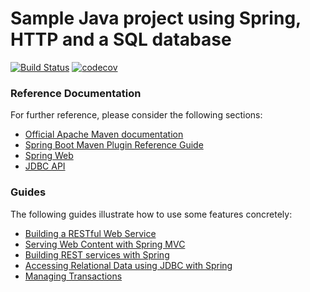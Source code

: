 # Sample Java project using Spring, HTTP and a SQL database
[![Build Status](https://travis-ci.com/lernejo/sample-spring-http-database.svg?branch=master)](https://travis-ci.com/lernejo/sample-spring-http-database)
[![codecov](https://codecov.io/gh/lernejo/sample-spring-http-database/branch/master/graph/badge.svg)](https://codecov.io/gh/lernejo/sample-spring-http-database)

### Reference Documentation
For further reference, please consider the following sections:

* [Official Apache Maven documentation](https://maven.apache.org/guides/index.html)
* [Spring Boot Maven Plugin Reference Guide](https://docs.spring.io/spring-boot/docs/2.2.4.RELEASE/maven-plugin/)
* [Spring Web](https://docs.spring.io/spring-boot/docs/2.2.4.RELEASE/reference/htmlsingle/#boot-features-developing-web-applications)
* [JDBC API](https://docs.spring.io/spring-boot/docs/2.2.4.RELEASE/reference/htmlsingle/#boot-features-sql)

### Guides
The following guides illustrate how to use some features concretely:

* [Building a RESTful Web Service](https://spring.io/guides/gs/rest-service/)
* [Serving Web Content with Spring MVC](https://spring.io/guides/gs/serving-web-content/)
* [Building REST services with Spring](https://spring.io/guides/tutorials/bookmarks/)
* [Accessing Relational Data using JDBC with Spring](https://spring.io/guides/gs/relational-data-access/)
* [Managing Transactions](https://spring.io/guides/gs/managing-transactions/)
